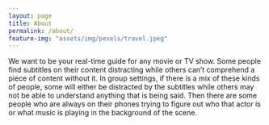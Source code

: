 ```yaml
---
layout: page
title: About
permalink: /about/
feature-img: "assets/img/pexels/travel.jpeg"
---
```


We want to be your real-time guide for any movie or TV show. Some people find
subtitles on their content distracting while others can’t comprehend a piece of content without it.
In group settings, if there is a mix of these kinds of people, some will either be distracted by the
subtitles while others may not be able to understand anything that is being said. Then there are
some people who are always on their phones trying to figure out who that actor is or what music
is playing in the background of the scene.
